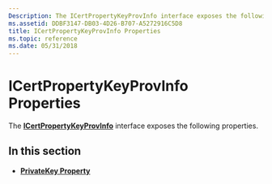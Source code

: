 ```yaml
---
Description: The ICertPropertyKeyProvInfo interface exposes the following properties.
ms.assetid: DDBF3147-DB03-4D26-B707-A5272916C5D8
title: ICertPropertyKeyProvInfo Properties
ms.topic: reference
ms.date: 05/31/2018
---
```


# ICertPropertyKeyProvInfo Properties

The [**ICertPropertyKeyProvInfo**](/windows/desktop/api/CertEnroll/nn-certenroll-icertpropertykeyprovinfo) interface exposes the following properties.

## In this section

-   [**PrivateKey Property**](/windows/desktop/api/CertEnroll/nf-certenroll-icertpropertykeyprovinfo-get_privatekey)

 

 



